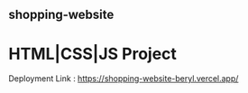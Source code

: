 ## shopping-website

# HTML|CSS|JS Project


Deployment Link : https://shopping-website-beryl.vercel.app/
